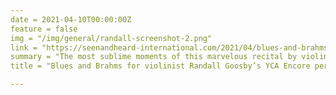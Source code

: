 ```yaml
---
date = 2021-04-10T00:00:00Z
feature = false
img = "/img/general/randall-screenshot-2.png"
link = "https://seenandheard-international.com/2021/04/blues-and-brahms-for-violinist-randall-goosbys-yca-encore-performance-at-the-morgan/"
summary = "The most sublime moments of this marvelous recital by violinist Randall Goosby and pianist Zhu Wang came in the Adagio of Brahms’s Violin Concerto No.3. It is Brahms at his most gracious, and Goosby and Wang performed its soothing melodies and suave harmonies to perfection."
title = "Blues and Brahms for violinist Randall Goosby’s YCA Encore performance at The Morgan"

---
```

